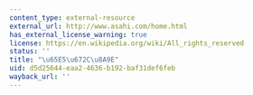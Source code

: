 ```yaml
---
content_type: external-resource
external_url: http://www.asahi.com/home.html
has_external_license_warning: true
license: https://en.wikipedia.org/wiki/All_rights_reserved
status: ''
title: "\u65E5\u672C\u8A9E"
uid: d5d25644-eaa2-4636-b192-baf31def6feb
wayback_url: ''
---
```

